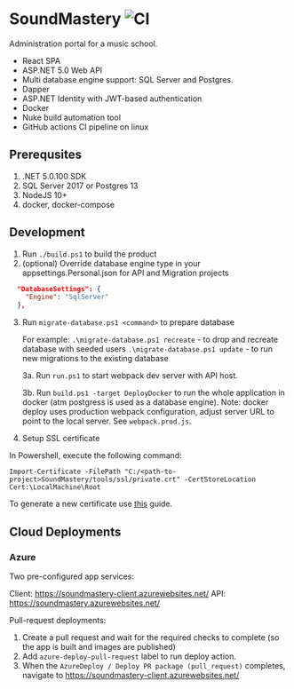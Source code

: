 # SoundMastery ![CI](https://github.com/arublevsky/soundmastery/workflows/CI/badge.svg)

Administration portal for a music school. 

* React SPA
* ASP.NET 5.0 Web API
* Multi database engine support: SQL Server and Postgres.
* Dapper
* ASP.NET Identity with JWT-based authentication
* Docker
* Nuke build automation tool
* GitHub actions CI pipeline on linux

## Prerequsites

1. .NET 5.0.100 SDK
2. SQL Server 2017 or Postgres 13
3. NodeJS 10+
4. docker, docker-compose

## Development

1. Run `./build.ps1` to build the product
2. (optional) Override database engine type in your appsettings.Personal.json for API and Migration projects
```json
  "DatabaseSettings": {
    "Engine": "SqlServer"
  },
```
3. Run `migrate-database.ps1 <command>` to prepare database

    For example:
    `.\migrate-database.ps1 recreate` - to drop and recreate database with seeded users
    `.\migrate-database.ps1 update` - to run new migrations to the existing database

    3a. Run `run.ps1` to start webpack dev server with API host.

    3b. Run `build.ps1 -target DeployDocker` to run the whole application in docker (atm postgress is used as a database engine).
    Note: docker deploy uses production webpack configuration, adjust server URL to point to the local server. See `webpack.prod.js`.

4. Setup SSL certificate

In Powershell, execute the following command:

`Import-Certificate -FilePath "C:/<path-to-project>SoundMastery/tools/ssl/private.crt" -CertStoreLocation Cert:\LocalMachine\Root`

To generate a new certificate use [this](https://gist.github.com/pgilad/63ddb94e0691eebd502deee207ff62bd) guide.

## Cloud Deployments

### Azure

Two pre-configured app services:

Client: https://soundmastery-client.azurewebsites.net/
API: https://soundmastery.azurewebsites.net/

Pull-request deployments:

1. Create a pull request and wait for the required checks to complete (so the app is built and images are published)
2. Add `azure-deploy-pull-request` label to run deploy action.
3. When the `AzureDeploy / Deploy PR package (pull_request)` completes, navigate to https://soundmastery-client.azurewebsites.net/ 
